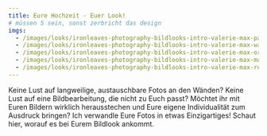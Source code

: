 ```yaml
---
title: Eure Hochzeit - Euer Look!
# müssen 5 sein, sonst zerbricht das design
imgs:
  - /images/looks/ironleaves-photography-bildlooks-intro-valerie-max-pastell.jpg
  - /images/looks/ironleaves-photography-bildlooks-intro-valerie-max-warm.jpg
  - /images/looks/ironleaves-photography-bildlooks-intro-valerie-max-original.jpg
  - /images/looks/ironleaves-photography-bildlooks-intro-valerie-max-moody.jpg
  - /images/looks/ironleaves-photography-bildlooks-intro-valerie-max-rustic.jpg
---
```


Keine Lust auf langweilige, austauschbare Fotos an den Wänden? Keine Lust auf eine Bildbearbeitung, die nicht zu Euch passt? Möchtet ihr mit Euren Bildern wirklich herausstechen und Eure eigene Individualität zum Ausdruck bringen? Ich verwandle Eure Fotos in etwas Einzigartiges! Schaut hier, worauf es bei Eurem Bildlook ankommt.